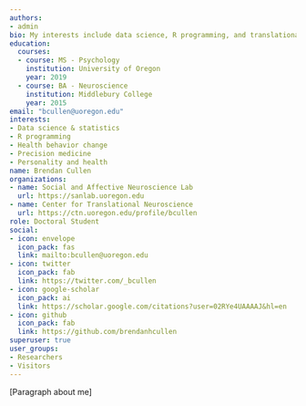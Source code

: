 ```yaml
---
authors:
- admin
bio: My interests include data science, R programming, and translational neuroscience.
education:
  courses:
  - course: MS - Psychology 
    institution: University of Oregon
    year: 2019
  - course: BA - Neuroscience
    institution: Middlebury College
    year: 2015
email: "bcullen@uoregon.edu"
interests:
- Data science & statistics
- R programming
- Health behavior change
- Precision medicine
- Personality and health
name: Brendan Cullen
organizations:
- name: Social and Affective Neuroscience Lab
  url: https://sanlab.uoregon.edu
- name: Center for Translational Neuroscience
  url: https://ctn.uoregon.edu/profile/bcullen
role: Doctoral Student
social:
- icon: envelope
  icon_pack: fas
  link: mailto:bcullen@uoregon.edu
- icon: twitter
  icon_pack: fab
  link: https://twitter.com/_bcullen
- icon: google-scholar
  icon_pack: ai
  link: https://scholar.google.com/citations?user=02RYe4UAAAAJ&hl=en
- icon: github
  icon_pack: fab
  link: https://github.com/brendanhcullen
superuser: true
user_groups:
- Researchers
- Visitors
---
```


[Paragraph about me]
